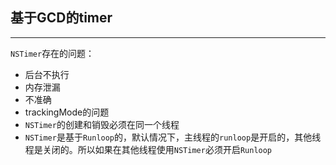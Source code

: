 ## 基于GCD的timer

-------

`NSTimer`存在的问题：

- 后台不执行
- 内存泄漏
- 不准确
- trackingMode的问题
- `NSTimer`的创建和销毁必须在同一个线程
- `NSTimer`是基于`Runloop`的，默认情况下，主线程的`runloop`是开启的，其他线程是关闭的。所以如果在其他线程使用`NSTimer`必须开启`Runloop`




